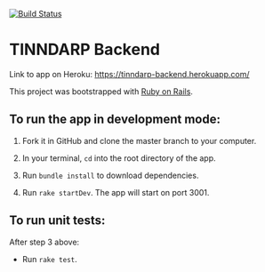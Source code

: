 [![Build Status](https://travis-ci.com/breadoliveoilsalt/tinndarp-backend.svg?branch=master)](https://travis-ci.com/breadoliveoilsalt/tinndarp-backend)

# TINNDARP Backend

Link to app on Heroku: https://tinndarp-backend.herokuapp.com/

This project was bootstrapped with [Ruby on Rails](https://rubyonrails.org/).

## To run the app in development mode:

1. Fork it in GitHub and clone the master branch to your computer.

2. In your terminal, `cd` into the root directory of the app.

3. Run `bundle install` to download dependencies.

4. Run `rake startDev`.  The app will start on port 3001.

## To run unit tests:

After step 3 above:

  * Run `rake test`.
